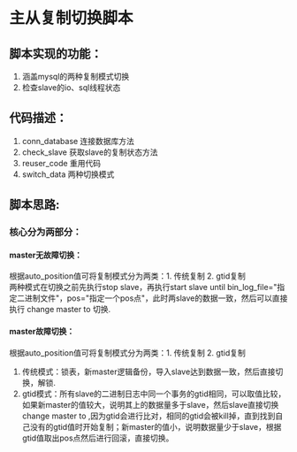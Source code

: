 # 主从复制切换脚本
## 脚本实现的功能：
1. 涵盖mysql的两种复制模式切换
2. 检查slave的io、sql线程状态
## 代码描述：
1. conn_database 连接数据库方法
2. check_slave 获取slave的复制状态方法
3. reuser_code 重用代码
4. switch_data 两种切换模式
## 脚本思路:
### 核心分为两部分：<br>
#### master无故障切换：<br>
根据auto_position值可将复制模式分为两类：1. 传统复制   2. gtid复制<br>
两种模式在切换之前先执行stop slave，再执行start slave until bin_log_file="指定二进制文件"，pos="指定一个pos点"，此时两slave的数据一致，然后可以直接执行 change master to 切换.<br>
#### master故障切换：<br>
根据auto_position值可将复制模式分为两类：1. 传统复制   2. gtid复制<br>
1. 传统模式：锁表，新master逻辑备份，导入slave达到数据一致，然后直接切换，解锁.<br>
2. gtid模式：所有slave的二进制日志中同一个事务的gtid相同，可以取值比较，如果新master的值较大，说明其上的数据量多于slave，然后slave直接切换change master to ,因为gtid会进行比对，相同的gtid会被kill掉，直到找到自己没有的gtid值时开始复制；新master的值小，说明数据量少于slave，根据gtid值取出pos点然后进行回滚，直接切换。
